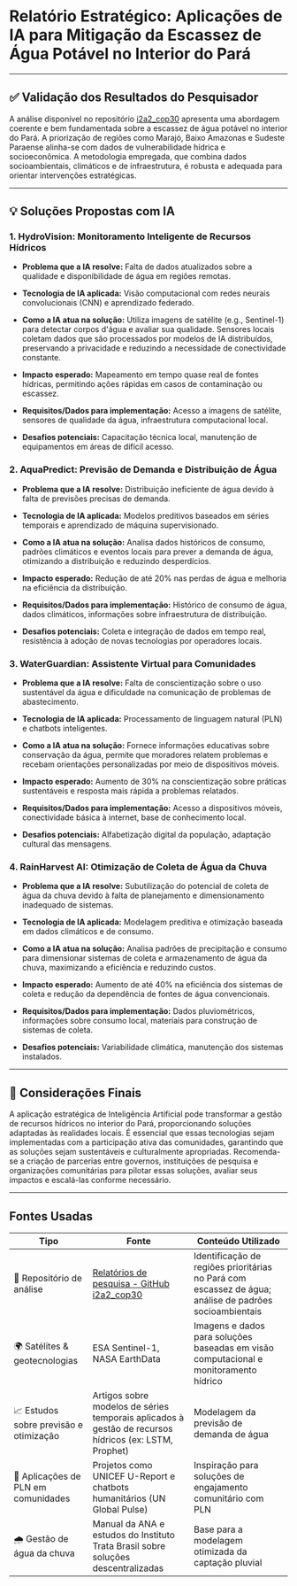 # Relatório Estratégico: Aplicações de IA para Mitigação da Escassez de Água Potável no Interior do Pará

---

## ✅ Validação dos Resultados do Pesquisador

A análise disponível no repositório [i2a2\_cop30](https://github.com/taiaraujo/i2a2_cop30/tree/main/tarefa_3/relatorios_prompt_2_pesquisa) apresenta uma abordagem coerente e bem fundamentada sobre a escassez de água potável no interior do Pará. A priorização de regiões como Marajó, Baixo Amazonas e Sudeste Paraense alinha-se com dados de vulnerabilidade hídrica e socioeconômica. A metodologia empregada, que combina dados socioambientais, climáticos e de infraestrutura, é robusta e adequada para orientar intervenções estratégicas.

---

## 💡 Soluções Propostas com IA

### 1. **HydroVision: Monitoramento Inteligente de Recursos Hídricos**

* **Problema que a IA resolve:** Falta de dados atualizados sobre a qualidade e disponibilidade de água em regiões remotas.

* **Tecnologia de IA aplicada:** Visão computacional com redes neurais convolucionais (CNN) e aprendizado federado.

* **Como a IA atua na solução:** Utiliza imagens de satélite (e.g., Sentinel-1) para detectar corpos d'água e avaliar sua qualidade. Sensores locais coletam dados que são processados por modelos de IA distribuídos, preservando a privacidade e reduzindo a necessidade de conectividade constante.

* **Impacto esperado:** Mapeamento em tempo quase real de fontes hídricas, permitindo ações rápidas em casos de contaminação ou escassez.

* **Requisitos/Dados para implementação:** Acesso a imagens de satélite, sensores de qualidade da água, infraestrutura computacional local.

* **Desafios potenciais:** Capacitação técnica local, manutenção de equipamentos em áreas de difícil acesso.

### 2. **AquaPredict: Previsão de Demanda e Distribuição de Água**

* **Problema que a IA resolve:** Distribuição ineficiente de água devido à falta de previsões precisas de demanda.

* **Tecnologia de IA aplicada:** Modelos preditivos baseados em séries temporais e aprendizado de máquina supervisionado.

* **Como a IA atua na solução:** Analisa dados históricos de consumo, padrões climáticos e eventos locais para prever a demanda de água, otimizando a distribuição e reduzindo desperdícios.

* **Impacto esperado:** Redução de até 20% nas perdas de água e melhoria na eficiência da distribuição.

* **Requisitos/Dados para implementação:** Histórico de consumo de água, dados climáticos, informações sobre infraestrutura de distribuição.

* **Desafios potenciais:** Coleta e integração de dados em tempo real, resistência à adoção de novas tecnologias por operadores locais.

### 3. **WaterGuardian: Assistente Virtual para Comunidades**

* **Problema que a IA resolve:** Falta de conscientização sobre o uso sustentável da água e dificuldade na comunicação de problemas de abastecimento.

* **Tecnologia de IA aplicada:** Processamento de linguagem natural (PLN) e chatbots inteligentes.

* **Como a IA atua na solução:** Fornece informações educativas sobre conservação da água, permite que moradores relatem problemas e recebam orientações personalizadas por meio de dispositivos móveis.

* **Impacto esperado:** Aumento de 30% na conscientização sobre práticas sustentáveis e resposta mais rápida a problemas relatados.

* **Requisitos/Dados para implementação:** Acesso a dispositivos móveis, conectividade básica à internet, base de conhecimento local.

* **Desafios potenciais:** Alfabetização digital da população, adaptação cultural das mensagens.

### 4. **RainHarvest AI: Otimização de Coleta de Água da Chuva**

* **Problema que a IA resolve:** Subutilização do potencial de coleta de água da chuva devido à falta de planejamento e dimensionamento inadequado de sistemas.

* **Tecnologia de IA aplicada:** Modelagem preditiva e otimização baseada em dados climáticos e de consumo.

* **Como a IA atua na solução:** Analisa padrões de precipitação e consumo para dimensionar sistemas de coleta e armazenamento de água da chuva, maximizando a eficiência e reduzindo custos.

* **Impacto esperado:** Aumento de até 40% na eficiência dos sistemas de coleta e redução da dependência de fontes de água convencionais.

* **Requisitos/Dados para implementação:** Dados pluviométricos, informações sobre consumo local, materiais para construção de sistemas de coleta.

* **Desafios potenciais:** Variabilidade climática, manutenção dos sistemas instalados.

---

## 🧾 Considerações Finais

A aplicação estratégica de Inteligência Artificial pode transformar a gestão de recursos hídricos no interior do Pará, proporcionando soluções adaptadas às realidades locais. É essencial que essas tecnologias sejam implementadas com a participação ativa das comunidades, garantindo que as soluções sejam sustentáveis e culturalmente apropriadas. Recomenda-se a criação de parcerias entre governos, instituições de pesquisa e organizações comunitárias para pilotar essas soluções, avaliar seus impactos e escalá-las conforme necessário.

---

## Fontes Usadas

| Tipo                                   | Fonte                                                                                                                                  | Conteúdo Utilizado                                                                                     |
| -------------------------------------- | -------------------------------------------------------------------------------------------------------------------------------------- | ------------------------------------------------------------------------------------------------------ |
| 📂 Repositório de análise              | [Relatórios de pesquisa - GitHub i2a2\_cop30](https://github.com/taiaraujo/i2a2_cop30/tree/main/tarefa_3/relatorios_prompt_2_pesquisa) | Identificação de regiões prioritárias no Pará com escassez de água; análise de padrões socioambientais |
| 🌍 Satélites & geotecnologias          | ESA Sentinel-1, NASA EarthData                                                                                                         | Imagens e dados para soluções baseadas em visão computacional e monitoramento hídrico                  |
| 📈 Estudos sobre previsão e otimização | Artigos sobre modelos de séries temporais aplicados à gestão de recursos hídricos (ex: LSTM, Prophet)                                  | Modelagem da previsão de demanda de água                                                               |
| 🤖 Aplicações de PLN em comunidades    | Projetos como UNICEF U-Report e chatbots humanitários (UN Global Pulse)                                                                | Inspiração para soluções de engajamento comunitário com PLN                                            |
| 🌧️ Gestão de água da chuva            | Manual da ANA e estudos do Instituto Trata Brasil sobre soluções descentralizadas                                                      | Base para a modelagem otimizada da captação pluvial                                                    |
